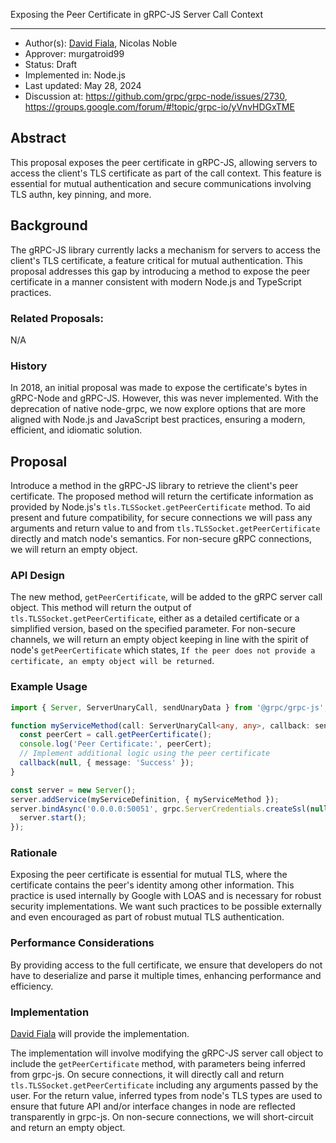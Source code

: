 Exposing the Peer Certificate in gRPC-JS Server Call Context

----
* Author(s): [David Fiala](https://github.com/davidfiala), Nicolas Noble
* Approver: murgatroid99
* Status: Draft
* Implemented in: Node.js
* Last updated: May 28, 2024
* Discussion at: https://github.com/grpc/grpc-node/issues/2730, https://groups.google.com/forum/#!topic/grpc-io/yVnvHDGxTME

## Abstract

This proposal exposes the peer certificate in gRPC-JS, allowing servers to access the client's TLS certificate as part of the call context. This feature is essential for mutual authentication and secure communications involving TLS authn, key pinning, and more.

## Background

The gRPC-JS library currently lacks a mechanism for servers to access the client's TLS certificate, a feature critical for mutual authentication. This proposal addresses this gap by introducing a method to expose the peer certificate in a manner consistent with modern Node.js and TypeScript practices.

### Related Proposals: 
N/A

### History

In 2018, an initial proposal was made to expose the certificate's bytes in gRPC-Node and gRPC-JS. However, this was never implemented. With the deprecation of native node-grpc, we now explore options that are more aligned with Node.js and JavaScript best practices, ensuring a modern, efficient, and idiomatic solution.

## Proposal

Introduce a method in the gRPC-JS library to retrieve the client's peer certificate. The proposed method will return the certificate information as provided by Node.js's `tls.TLSSocket.getPeerCertificate` method. To aid present and future compatibility, for secure connections we will pass any arguments and return value to and from `tls.TLSSocket.getPeerCertificate` directly and match node's semantics. For non-secure gRPC connections, we will return an empty object.

### API Design

The new method, `getPeerCertificate`, will be added to the gRPC server call object. This method will return the output of `tls.TLSSocket.getPeerCertificate`, either as a detailed certificate or a simplified version, based on the specified parameter. For non-secure channels, we will return an empty object keeping in line with the spirit of node's `getPeerCertificate` which states, `If the peer does not provide a certificate, an empty object will be returned`.

### Example Usage

```typescript
import { Server, ServerUnaryCall, sendUnaryData } from '@grpc/grpc-js';

function myServiceMethod(call: ServerUnaryCall<any, any>, callback: sendUnaryData<any>) {
  const peerCert = call.getPeerCertificate();
  console.log('Peer Certificate:', peerCert);
  // Implement additional logic using the peer certificate
  callback(null, { message: 'Success' });
}

const server = new Server();
server.addService(myServiceDefinition, { myServiceMethod });
server.bindAsync('0.0.0.0:50051', grpc.ServerCredentials.createSsl(null, [{ private_key: privateKey, cert_chain: certChain }]), () => {
  server.start();
});
```

### Rationale

Exposing the peer certificate is essential for mutual TLS, where the certificate contains the peer's identity among other information. This practice is used internally by Google with LOAS and is necessary for robust security implementations. We want such practices to be possible externally and even encouraged as part of robust mutual TLS authentication.

### Performance Considerations

By providing access to the full certificate, we ensure that developers do not have to deserialize and parse it multiple times, enhancing performance and efficiency.

### Implementation

[David Fiala](https://github.com/davidfiala) will provide the implementation.

The implementation will involve modifying the gRPC-JS server call object to include the `getPeerCertificate` method, with parameters being inferred from grpc-js. On secure connections, it will directly call and return `tls.TLSSocket.getPeerCertificate` including any arguments passed by the user. For the return value, inferred types from node's TLS types are used to ensure that future API and/or interface changes in node are reflected transparently in grpc-js. On non-secure connections, we will short-circuit and return an empty object.
